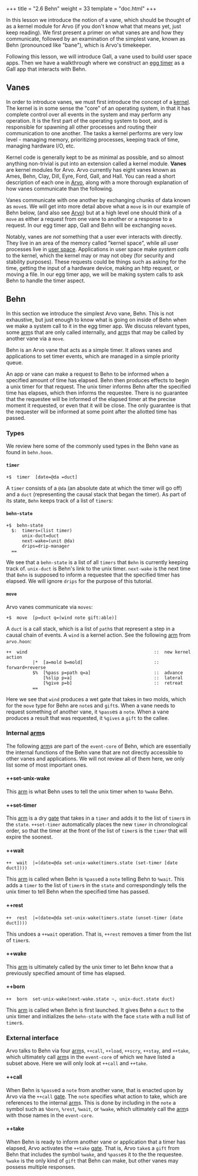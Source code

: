 +++
title = "2.6 Behn"
weight = 33
template = "doc.html"
+++

In this lesson we introduce the notion of a vane, which should be thought of as a kernel module for Arvo (if you don't know what that means yet, just keep reading). We first present a primer on what vanes are and how they communicate, followed by an examination of the simplest vane, known as Behn (pronounced like "bane"), which is Arvo's timekeeper.

Following this lesson, we will introduce Gall, a vane used to build user space apps. Then we have a walkthrough where we construct an [egg timer](@/docs/tutorials/hoon/egg-timer.md) as a Gall app that interacts with Behn.

## Vanes

In order to introduce vanes, we must first introduce the concept of a [kernel](https://en.wikipedia.org/wiki/Kernel_(operating_system)). The kernel is in some sense the "core" of an operating system, in that it has complete control over all events in the system and may perform any operation. It is the first part of the operating system to boot, and is responsible for spawning all other processes and routing their communication to one another. The tasks a kernel performs are very low level - managing memory, prioritizing processes, keeping track of time, managing hardware I/O, etc.

Kernel code is generally kept to be as minimal as possible, and so almost anything non-trivial is put into an extension called a kernel module. **Vanes** are kernel modules for Arvo. Arvo currently has eight vanes known as Ames, Behn, Clay, Dill, Eyre, Ford, Gall, and Hall. You can read a short description of each one in [Arvo](@/docs/tutorials/arvo/_index.md), along with a more thorough explanation of how vanes communicate than the following.

Vanes communicate with one another by exchanging chunks of data known as `move`s. We will get into more detail above what a `move` is in our example of Behn below, (and also see [Arvo](@/docs/tutorials/arvo/_index.md)) but at a high level one should think of a `move` as either a request from one vane to another or a response to a request. In our egg timer app, Gall and Behn will be exchanging `move`s.

Notably, vanes are _not_ something that a user ever interacts with directly. They live in an area of the memory called "kernel space", while all user processes live in [user space](https://en.wikipedia.org/wiki/User_space). Applications in user space make _system calls_ to the kernel, which the kernel may or may not obey (for security and stability purposes). These requests could be things such as asking for the time, getting the input of a hardware device, making an http request, or moving a file. In our egg timer app, we will be making system calls to ask Behn to handle the timer aspect.

## Behn

In this section we introduce the simplest Arvo vane, Behn. This is not exhaustive, but just enough to know what is going on inside of Behn when we make a system call to it in the egg timer app. We discuss relevant types, some [arm](/docs/glossary/arm/)s that are only called internally, and [arm](/docs/glossary/arm/)s that may be called by another vane via a `move`.

Behn is an Arvo vane that acts as a simple timer. It allows vanes and applications to set timer events, which are managed in a simple priority queue.

An app or vane can make a request to Behn to be informed when a specified amount of time has elapsed. Behn then produces effects to begin a unix timer for that request. The unix timer informs Behn after the specified time has elapses, which then informs the requestee. There is no guarantee that the requestee will be informed of the elapsed timer at the precise moment it requested, or even that it will be close. The only guarantee is that the requester will be informed at some point after the allotted time has passed.

### Types

We review here some of the commonly used types in the Behn vane as found in `behn.hoon`.

#### `timer`
```
+$  timer  [date=@da =duct]
```
A `timer` consists of a `@da` (an absolute date at which the timer will go off) and a `duct` (representing the causal stack that began the timer). As part of its state, `Behn` keeps track of a list of `timer`s:
#### `behn-state`
```hoon
+$  behn-state
  $:  timers=(list timer)
      unix-duct=duct
      next-wake=(unit @da)
      drips=drip-manager
  ==
```
We see that a `behn-state` is a list of all `timers` that `Behn` is currently keeping track of. `unix-duct` is Behn's link to the unix timer. `next-wake` is the next time that `Behn` is supposed to inform a requestee that the specified timer has elapsed. We will ignore `drips` for the purpose of this tutorial.

#### `move`

Arvo vanes communicate via `moves`:
```hoon
+$  move  [p=duct q=(wind note gift:able)]
```
A `duct` is a call stack, which is a list of `path`s that represent a step in a causal chain of events. A `wind` is a kernel action. See the following [arm](/docs/glossary/arm/) from `arvo.hoon`:

```hoon
++  wind                                                ::  new kernel action
          |*  [a=mold b=mold]                           ::  forward+reverse
          $%  [%pass p=path q=a]                        ::  advance
              [%slip p=a]                               ::  lateral
              [%give p=b]                               ::  retreat
          ==   
```
Here we see that `wind` produces a wet gate that takes in two molds, which for the `move` type for Behn are `note`s and `gift`s. When a vane needs to request something of another vane, it `%pass`es a `note`.  When a vane produces a result that was requested, it `%gives` a `gift` to the callee.


### Internal [arm](/docs/glossary/arm/)s

The following [arm](/docs/glossary/arm/)s are part of the `event-core` of Behn, which are essentially the internal functions of the Behn vane that are not directly accessible to other vanes and applications. We will not review all of them here, we only list some of most important ones.

#### ++set-unix-wake
This [arm](/docs/glossary/arm/) is what Behn uses to tell the unix timer when to `%wake` Behn.

#### ++set-timer
This [arm](/docs/glossary/arm/) is a dry [gate](/docs/glossary/gate/) that takes in a `timer` and adds it to the list of `timer`s in the `state`. ``++set-timer`` automatically places the new `timer` in chronological order, so that the timer at the front of the list of `timer`s is the `timer` that will expire the soonest.

#### ++wait
```hoon
++  wait  |=(date=@da set-unix-wake(timers.state (set-timer [date duct])))
```
This [arm](/docs/glossary/arm/) is called when Behn is `%pass`ed a `note` telling Behn to `%wait`. This adds a `timer` to the list of `timer`s in the `state` and correspondingly tells the unix timer to tell Behn when the specified time has passed.

#### ++rest
```hoon
++  rest  |=(date=@da set-unix-wake(timers.state (unset-timer [date duct])))
```
This undoes a `++wait` operation. That is, `++rest` removes a timer from the list of `timer`s.

#### ++wake
This [arm](/docs/glossary/arm/) is ultimately called by the unix timer to let Behn know that a previously specified amount of time has elapsed.

#### ++born

```hoon
++  born  set-unix-wake(next-wake.state ~, unix-duct.state duct)
```
This [arm](/docs/glossary/arm/) is called when Behn is first launched. It gives Behn a `duct` to the unix timer and initializes the `behn-state` with the face `state` with a null list of `timer`s.

### External interface

Arvo talks to Behn via four [arm](/docs/glossary/arm/)s, `++call`, `++load`, `++scry`, `++stay`, and ``++take``, which ultimately call [arm](/docs/glossary/arm/)s in the `event-core` of which we have listed a subset above. Here we will only look at `++call` and `++take`.

#### ++call
When Behn is `%pass`ed a `note` from another vane, that is enacted upon by Arvo via the `++call` [gate](/docs/glossary/gate/). The `note` specifies what action to take, which are references to the internal [arm](/docs/glossary/arm/)s. This is done by including in the `note` a symbol such as `%born`, `%rest`, `%wait`, or `%wake`, which ultimately call the [arm](/docs/glossary/arm/)s with those names in the `event-core`.

#### ++take
When Behn is ready to inform another vane or application that a timer has elapsed, Arvo activates the `++take` [gate](/docs/glossary/gate/). That is, Arvo `take`s a `gift` from Behn that includes the symbol `%wake`, and `%pass`es it to the the requestee. `%wake` is the only kind of `gift` that Behn can make, but other vanes may possess multiple responses.
